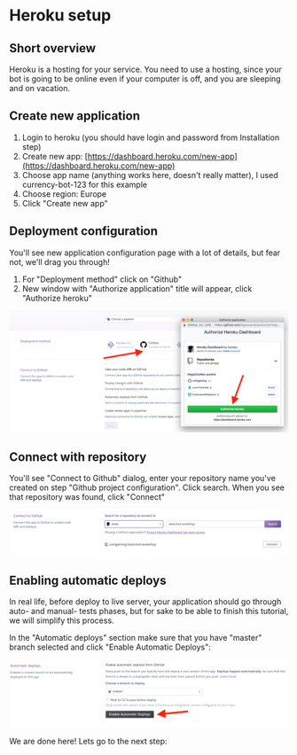 # Heroku setup

## Short overview

Heroku is a hosting for your service. You need to use a hosting, since your bot is going to be online even if your computer is off, and you are sleeping and on vacation.

## Create new application

1. Login to heroku \(you should have login and password from Installation step\)
2. Create new app: [https://dashboard.heroku.com/new-app](https://dashboard.heroku.com/new-app)
3. Choose app name \(anything works here, doesn't really matter\), I used currency-bot-123 for this example 
4. Choose region: Europe
5. Click "Create new app"

## Deployment configuration

You'll see new application configuration page with a lot of details, but fear not, we'll drag you through!

1. For "Deployment method" click on "Github"
2. New window with "Authorize application" title will appear, click "Authorize heroku"

![](.gitbook/assets/screenshot-2019-03-22-at-12.03.06.png)

## Connect with repository

You'll see "Connect to Github" dialog, enter your repository name you've created on step "Github project configuration". Click search. When you see that repository was found, click "Connect"

![](.gitbook/assets/screenshot-2019-03-22-at-12.10.31.png)

## Enabling automatic deploys

In real life, before deploy to live server, your application should go through auto- and manual- tests phases, but for sake to be able to finish this tutorial, we will simplify this process.

In the "Automatic deploys" section make sure that you have "master" branch selected and click "Enable Automatic Deploys":

![](.gitbook/assets/screenshot-2019-03-22-at-13.03.16.png)

We are done here! Lets go to the next step:

